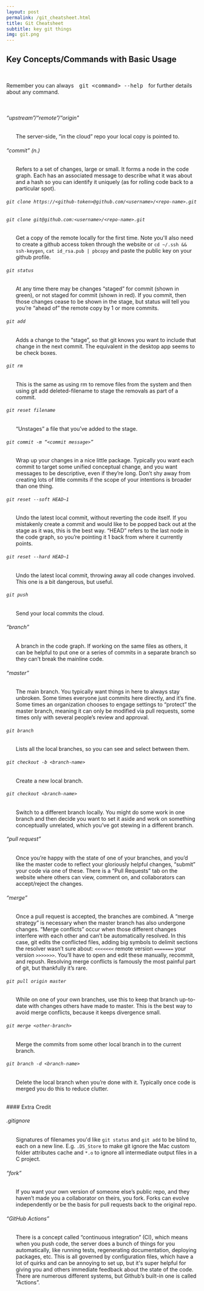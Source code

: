 ```yaml
---
layout: post
permalink: /git_cheatsheet.html
title: Git Cheatsheet
subtitle: key git things
img: git.png
---
```

<style>
p {
	margin-left: 25px;
}
</style>

## Key Concepts/Commands with Basic Usage
<br/>
<p style="margin-left: 0">Remember you can always&emsp;<tt>git &lt;command&gt; --help</tt>&emsp;for further details about any command.</p>
<br/>

###### “upstream”/“remote”/“origin"
The server-side, “in the cloud” repo your local copy is pointed to.

###### “commit” (n.)
Refers to a set of changes, large or small. It forms a node in the code graph. Each has an associated message to describe what it was about and a hash so you can identify it uniquely (as for rolling code back to a particular spot).

###### `git clone https://<github-token>@github.com/<username>/<repo-name>.git`
###### `git clone git@github.com:<username>/<repo-name>.git`
Get a copy of the remote locally for the first time. Note you'll also need to create a github access token through the website or `cd ~/.ssh && ssh-keygen`, `cat id_rsa.pub | pbcopy` and paste the public key on your github profile.

###### `git status`
At any time there may be changes “staged” for commit (shown in green), or not staged for commit (shown in red). If you commit, then those changes cease to be shown in the stage, but status will tell you you’re “ahead of” the remote copy by 1 or more commits. 

###### `git add`
Adds a change to the “stage”, so that git knows you want to include that change in the next commit. The equivalent in the desktop app seems to be check boxes.

###### `git rm`
This is the same as using rm to remove files from the system and then using git add deleted-filename to stage the removals as part of a commit.

###### `git reset filename`
“Unstages” a file that you’ve added to the stage.

###### `git commit -m “<commit message>”`
Wrap up your changes in a nice little package. Typically you want each commit to target some unified conceptual change, and you want messages to be descriptive, even if they’re long. Don’t shy away from creating lots of little commits if the scope of your intentions is broader than one thing.

###### `git reset --soft HEAD~1`
Undo the latest local commit, without reverting the code itself. If you mistakenly create a commit and would like to be popped back out at the stage as it was, this is the best way. “HEAD” refers to the last node in the code graph, so you’re pointing it 1 back from where it currently points.

###### `git reset --hard HEAD~1`
Undo the latest local commit, throwing away all code changes involved. This one is a bit dangerous, but useful.

###### `git push`
Send your local commits the cloud.

###### “branch”
A branch in the code graph. If working on the same files as others, it can be helpful to put one or a series of commits in a separate branch so they can’t break the mainline code.

###### “master”
The main branch. You typically want things in here to always stay unbroken. Some times everyone just commits here directly, and it’s fine. Some times an organization chooses to engage settings to “protect” the master branch, meaning it can only be modified via pull requests, some times only with several people’s review and approval.

###### `git branch`
Lists all the local branches, so you can see and select between them.

###### `git checkout -b <branch-name>`
Create a new local branch.

###### `git checkout <branch-name>`
Switch to a different branch locally. You might do some work in one branch and then decide you want to set it aside and work on something conceptually unrelated, which you’ve got stewing in a different branch.

###### “pull request”
Once you’re happy with the state of one of your branches, and you’d like the master code to reflect your gloriously helpful changes, “submit” your code via one of these. There is a “Pull Requests” tab on the website where others can view, comment on, and collaborators can accept/reject the changes.

###### “merge”
Once a pull request is accepted, the branches are combined. A “merge strategy” is necessary when the master branch has also undergone changes. “Merge conflicts” occur when those different changes interfere with each other and can’t be automatically resolved. In this case, git edits the conflicted files, adding big symbols to delimit sections the resolver wasn’t sure about: `<<<<<<<` remote version `=======` your version `>>>>>>>`. You’ll have to open and edit these manually, recommit, and repush. Resolving merge conflicts is famously the most painful part of git, but thankfully it’s rare.

###### `git pull origin master`
While on one of your own branches, use this to keep that branch up-to-date with changes others have made to master. This is the best way to avoid merge conflicts, because it keeps divergence small.

###### `git merge <other-branch>`
Merge the commits from some other local branch in to the current branch.

###### `git branch -d <branch-name>`
Delete the local branch when you’re done with it. Typically once code is merged you do this to reduce clutter.

<br/>
#### Extra Credit
<br/>

###### .gitignore
Signatures of filenames you'd like `git status` and `git add` to be blind to, each on a new line. E.g. `.DS_Store` to make git ignore the Mac custom folder attributes cache and `*.o` to ignore all intermediate output files in a C project.

###### “fork” 
If you want your own version of someone else’s public repo, and they haven’t made you a collaborator on theirs, you fork. Forks can evolve independently or be the basis for pull requests back to the original repo.

###### “GitHub Actions”
There is a concept called “continuous integration” (CI), which means when you push code, the server does a bunch of things for you automatically, like running tests, regenerating documentation, deploying packages, etc. This is all governed by configuration files, which have a lot of quirks and can be annoying to set up, but it's super helpful for giving you and others immediate feedback about the state of the code. There are numerous different systems, but Github’s built-in one is called “Actions”.
